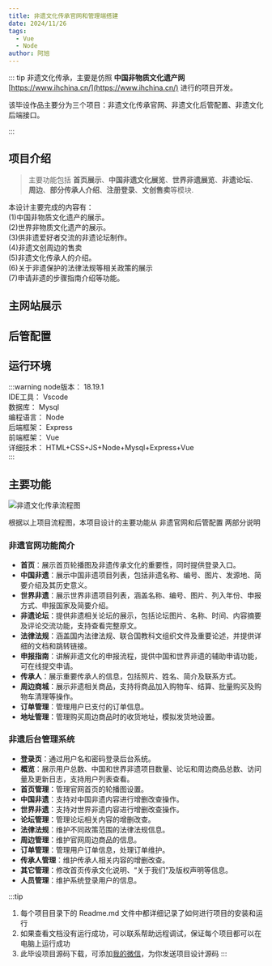 ```yaml
---
title: 非遗文化传承官网和管理端搭建
date: 2024/11/26
tags:
  - Vue
  - Node
author: 阿旭
---
```


::: tip
非遗文化传承，主要是仿照 **中国非物质文化遗产网** [https://www.ihchina.cn/](https://www.ihchina.cn/) 进行的项目开发。

该毕设作品主要分为三个项目：非遗文化传承官网、非遗文化后管配置、非遗文化后端接口。

::: 

## 项目介绍

> 主要功能包括 **首页展示**、**中国非遗文化展览**、**世界非遗展览**、**非遗论坛**、**周边**、**部分传承人介绍**、**注册登录**、**文创售卖**等模块.

本设计主要完成的内容有：  
(1)中国非物质文化遗产的展示。  
(2)世界非物质文化遗产的展示。  
(3)供非遗爱好者交流的非遗论坛制作。  
(4)非遗文创周边的售卖  
(5)非遗文化传承人的介绍。  
(6)关于非遗保护的法律法规等相关政策的展示  
(7)申请非遗的步骤指南介绍等功能。

## 主网站展示

<Swiper :items="['https://img.liugezhou.online/bishe/feiyi/web-index.jpg','https://img.liugezhou.online/bishe/feiyi/web-zgfy.jpg','https://img.liugezhou.online/bishe/feiyi/web-sjfy.jpg','https://img.liugezhou.online/bishe/feiyi/web-fylt.jpg','https://img.liugezhou.online/bishe/feiyi/web-flfg.jpg','https://img.liugezhou.online/bishe/feiyi/web-sbzn.jpg','https://img.liugezhou.online/bishe/feiyi/web-ccr.jpg','https://img.liugezhou.online/bishe/feiyi/web-zhoubian.jpg','https://img.liugezhou.online/bishe/feiyi/web-ddgl.jpg','https://img.liugezhou.online/bishe/feiyi/web-dzgl.jpg']"/>

## 后管配置

<Swiper :items="['https://img.liugezhou.online/bishe/feiyi/admin-login.jpg','https://img.liugezhou.online/bishe/feiyi/admin-index.jpg','https://img.liugezhou.online/bishe/feiyi/admin-zgfy.jpg','https://img.liugezhou.online/bishe/feiyi/admin-sjfy.jpg','https://img.liugezhou.online/bishe/feiyi/admin-ltgl.jpg','https://img.liugezhou.online/bishe/feiyi/admin-flfg.jpg','https://img.liugezhou.online/bishe/feiyi/admin-zbgl.jpg','https://img.liugezhou.online/bishe/feiyi/admin-ddgl.jpg','https://img.liugezhou.online/bishe/feiyi/admin-ccrgl.jpg','https://img.liugezhou.online/bishe/feiyi/admin-qtgl.jpg','https://img.liugezhou.online/bishe/feiyi/admin-rygl.jpg']"/>

## 运行环境
:::warning
node版本： 18.19.1    
IDE工具：   Vscode   
数据库：     Mysql   
编程语言：  Node    
后端框架： Express    
前端框架： Vue     
详细技术： HTML+CSS+JS+Node+Mysql+Express+Vue     
:::

## 主要功能

![非遗文化传承流程图](https://img.liugezhou.online/bishe/feiyi/1.jpg)

根据以上项目流程图，本项目设计的主要功能从 非遗官网和后管配置 两部分说明

### 非遗官网功能简介
- **首页**：展示首页轮播图及非遗传承文化的重要性，同时提供登录入口。
- **中国非遗**：展示中国非遗项目列表，包括非遗名称、编号、图片、发源地、简要介绍及其历史意义。
- **世界非遗**：展示世界非遗项目列表，涵盖名称、编号、图片、列入年份、申报方式、申报国家及简要介绍。
- **非遗论坛**：提供非遗相关论坛的展示，包括论坛图片、名称、时间、内容摘要及评论交流功能，支持查看完整原文。
- **法律法规**：涵盖国内法律法规、联合国教科文组织文件及重要论述，并提供详细的文档和跳转链接。
- **申报指南**：讲解非遗文化的申报流程，提供中国和世界非遗的辅助申请功能，可在线提交申请。
- **传承人**：展示重要传承人的信息，包括照片、姓名、简介及联系方式。
- **周边商城**：展示非遗相关商品，支持将商品加入购物车、结算、批量购买及购物车清理等操作。
- **订单管理**：管理用户已支付的订单信息。
- **地址管理**：管理购买周边商品时的收货地址，模拟发货地设置。

### 非遗后台管理系统
- **登录页**：通过用户名和密码登录后台系统。
- **概览**：展示用户总数、中国和世界非遗项目数量、论坛和周边商品总数、访问量及更新日志，支持用户列表查看。
- **首页管理**：管理官网首页的轮播图设置。
- **中国非遗**：支持对中国非遗内容进行增删改查操作。
- **世界非遗**：支持对世界非遗内容进行增删改查操作。
- **论坛管理**：管理论坛相关内容的增删改查。
- **法律法规**：维护不同政策范围的法律法规信息。
- **周边管理**：维护官网周边商品的信息。
- **订单管理**：管理用户订单信息，处理订单维护。
- **传承人管理**：维护传承人相关内容的增删改查。
- **其它管理**：修改首页传承文化说明、“关于我们”及版权声明等信息。
- **人员管理**：维护系统登录用户的信息。

:::tip
1. 每个项目目录下的 Readme.md 文件中都详细记录了如何进行项目的安装和运行
2. 如果查看文档没有运行成功，可以联系帮助远程调试，保证每个项目都可以在电脑上运行成功
3. 此毕设项目源码下载，可添加[我的微信](https://img.liugezhou.online/common/wx_ztz.jpg)，为你发送项目设计源码
:::


